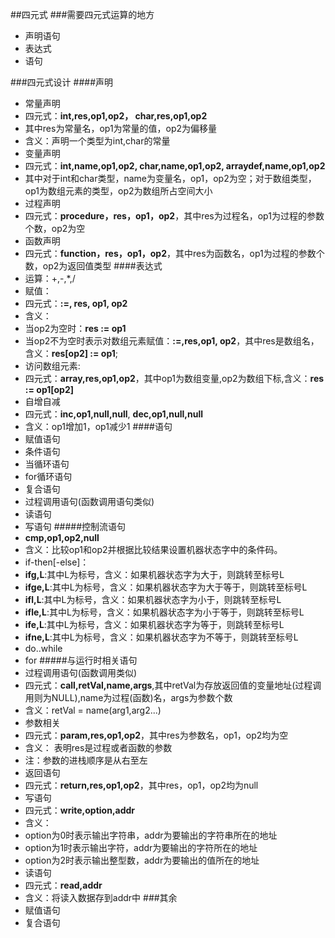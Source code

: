 ##四元式
###需要四元式运算的地方
* 声明语句
* 表达式
* 语句

###四元式设计
####声明
* 常量声明
 * 四元式：**int,res,op1,op2， char,res,op1,op2**
 * 其中res为常量名，op1为常量的值，op2为偏移量
 * 含义：声明一个类型为int,char的常量
* 变量声明
 * 四元式：**int,name,op1,op2, char,name,op1,op2, arraydef,name,op1,op2**
 * 其中对于int和char类型，name为变量名，op1，op2为空；对于数组类型，op1为数组元素的类型，op2为数组所占空间大小
* 过程声明
 * 四元式：**procedure，res，op1，op2**，其中res为过程名，op1为过程的参数个数，op2为空
* 函数声明
 * 四元式：**function，res，op1，op2**，其中res为函数名，op1为过程的参数个数，op2为返回值类型
####表达式
* 运算：+,-,*,/
* 赋值：
 * 四元式：**:=, res, op1, op2**
 * 含义： 
 * 当op2为空时：**res := op1**
 * 当op2不为空时表示对数组元素赋值：**:=,res,op1, op2**，其中res是数组名，含义：**res[op2] := op1**;
* 访问数组元素:
 * 四元式：**array,res,op1,op2**，其中op1为数组变量,op2为数组下标,含义：**res := op1[op2]**
* 自增自减
 * 四元式：**inc,op1,null,null**, **dec,op1,null,null**
 * 含义：op1增加1，op1减少1
####语句
* 赋值语句
* 条件语句
* 当循环语句
* for循环语句
* 复合语句
* 过程调用语句(函数调用语句类似)
* 读语句
* 写语句
#####控制流语句
* **cmp,op1,op2,null**
 * 含义：比较op1和op2并根据比较结果设置机器状态字中的条件码。
* if-then[-else]：
 * **ifg,L**:其中L为标号，含义：如果机器状态字为大于，则跳转至标号L
 * **ifge,L**:其中L为标号，含义：如果机器状态字为大于等于，则跳转至标号L
 * **ifl,L**:其中L为标号，含义：如果机器状态字为小于，则跳转至标号L
 * **ifle,L**:其中L为标号，含义：如果机器状态字为小于等于，则跳转至标号L
 * **ife,L**:其中L为标号，含义：如果机器状态字为等于，则跳转至标号L
 * **ifne,L**:其中L为标号，含义：如果机器状态字为不等于，则跳转至标号L
* do..while
* for
#####与运行时相关语句
* 过程调用语句(函数调用类似)
 * 四元式：**call,retVal,name,args**,其中retVal为存放返回值的变量地址(过程调用则为NULL),name为过程(函数)名，args为参数个数
 * 含义：retVal = name(arg1,arg2...)
* 参数相关
 * 四元式：**param,res,op1,op2**，其中res为参数名，op1，op2均为空
 * 含义： 表明res是过程或者函数的参数
 * 注：参数的进栈顺序是从右至左
* 返回语句
 * 四元式：**return,res,op1,op2**，其中res，op1，op2均为null
* 写语句
 * 四元式：**write,option,addr**
 * 含义：
 * option为0时表示输出字符串，addr为要输出的字符串所在的地址
 * option为1时表示输出字符，addr为要输出的字符所在的地址
 * option为2时表示输出整型数，addr为要输出的值所在的地址
* 读语句
 * 四元式：**read,addr**
 * 含义：将读入数据存到addr中
###其余
* 赋值语句
* 复合语句



